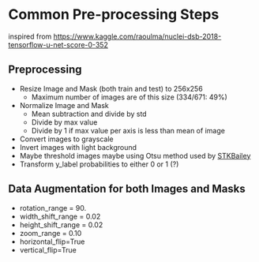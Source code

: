 # Common Pre-processing Steps

inspired from https://www.kaggle.com/raoulma/nuclei-dsb-2018-tensorflow-u-net-score-0-352

## Preprocessing

- Resize Image and Mask (both train and test) to 256x256
  - Maximum number of images are of this size (334/671: 49%)
- Normalize Image and Mask
  - Mean subtraction and divide by std
  - Divide by max value
  - Divide by 1 if max value per axis is less than mean of image
- Convert images to grayscale
- Invert images with light background
- Maybe threshold images maybe using Otsu method used by [STKBailey](https://www.kaggle.com/stkbailey/teaching-notebook-for-total-imaging-newbies)
- Transform y_label probabilities to either 0 or 1 (?)

## Data Augmentation for both Images and Masks

- rotation_range = 90.
- width_shift_range = 0.02 
- height_shift_range = 0.02
- zoom_range = 0.10
- horizontal_flip=True
- vertical_flip=True



